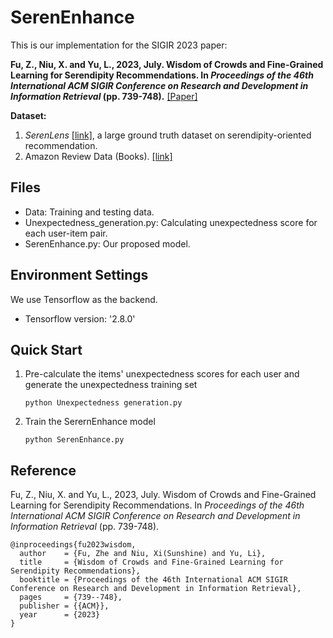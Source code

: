 # SerenEnhance

This is our implementation for the SIGIR 2023 paper: 

**Fu, Z., Niu, X. and Yu, L., 2023, July. Wisdom of Crowds and Fine-Grained Learning for Serendipity Recommendations. In _Proceedings of the 46th International ACM SIGIR Conference on Research and Development in Information Retrieval_ (pp. 739-748).** [[Paper]](https://dl.acm.org/doi/10.1145/3539618.3591787)

**Dataset:**  
1. _SerenLens_ [[link]](https://github.com/zhefu2/SerenLens), a large ground truth dataset on serendipity-oriented recommendation.
2. Amazon Review Data (Books). [[link]](https://cseweb.ucsd.edu/~jmcauley/datasets/amazon_v2/)

 ## Files

- Data: Training and testing data.
- Unexpectedness_generation.py: Calculating unexpectedness score for each user-item pair.
- SerenEnhance.py: Our proposed model.

## Environment Settings
 We use Tensorflow as the backend.
 * Tensorflow version: '2.8.0'
 
## Quick Start

1. Pre-calculate the items' unexpectedness scores for each user and generate the unexpectedness training set
    ```
    python Unexpectedness generation.py
    ```
    
2. Train the SerernEnhance model
    ```
    python SerenEnhance.py
    ```
 

## Reference
Fu, Z., Niu, X. and Yu, L., 2023, July. Wisdom of Crowds and Fine-Grained Learning for Serendipity Recommendations. In _Proceedings of the 46th International ACM SIGIR Conference on Research and Development in Information Retrieval_ (pp. 739-748).


```  
@inproceedings{fu2023wisdom,
  author    = {Fu, Zhe and Niu, Xi(Sunshine) and Yu, Li},
  title     = {Wisdom of Crowds and Fine-Grained Learning for Serendipity Recommendations},
  booktitle = {Proceedings of the 46th International ACM SIGIR Conference on Research and Development in Information Retrieval},
  pages     = {739--748},
  publisher = {{ACM}},
  year      = {2023}
}
```
